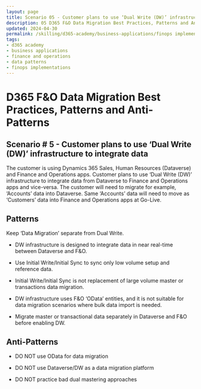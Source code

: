```yaml
---
layout: page
title: Scenario 05 - Customer plans to use ‘Dual Write (DW)’ infrastructure to integrate data
description: 05 D365 F&O Data Migration Best Practices, Patterns and Anti-Patterns
updated: 2024-04-30
permalink: /skilling/d365-academy/business-applications/finops implementation best practices and patterns/dmscenario-05
tags:
- d365 academy
- business applications
- finance and operations
- data patterns
- finops implementations
---
```


# D365 F&O Data Migration Best Practices, Patterns and Anti-Patterns

## Scenario # 5 - Customer plans to use ‘Dual Write (DW)’ infrastructure to integrate data
The customer is using Dynamics 365 Sales, Human Resources (Dataverse) and Finance and Operations apps. Customer plans to use ‘Dual Write (DW)’ infrastructure to integrate data from Dataverse to Finance and Operations apps and vice-versa. The customer will need to migrate for example, ‘Accounts’ data into Dataverse. Same ‘Accounts’ data will need to move as ‘Customers’ data into Finance and Operations apps at Go-Live.


## Patterns
Keep ‘Data Migration’ separate from Dual Write.


* DW infrastructure is designed to integrate data in near real-time between Dataverse and F&O.

* Use Initial Write/Initial Sync to sync only low volume setup and reference data.

* Initial Write/Initial Sync is not replacement of large volume master or transactions data migration.

* DW infrastructure uses F&O ‘OData’ entities, and it is not suitable for data migration scenarios where bulk data import is needed.

* Migrate master or transactional data separately in Dataverse and F&O before  enabling DW.



## Anti-Patterns
* DO NOT use OData for data migration

* DO NOT use Dataverse/DW as a data migration platform 

* DO NOT practice bad dual mastering approaches 
